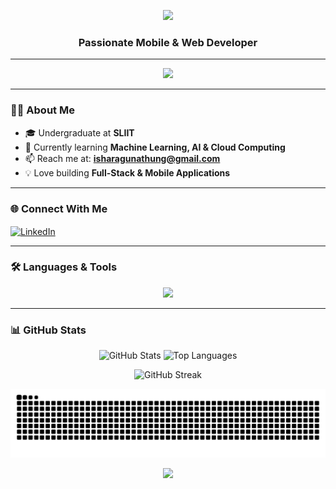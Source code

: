 <p align="center">
  <img src="https://capsule-render.vercel.app/api?type=waving&color=0:B3B3B3,100:F2F2F2&height=220&section=header&text=%20Ishara%20S%20Gunathunga&fontSize=45&fontColor=ffffff&animation=fadeIn&fontAlignY=40&font=Pacifico"/>
</p>

<h3 align="center">Passionate Mobile & Web Developer</h3>

---

<p align="center">
  <img src="https://github-profile-trophy.vercel.app/?username=isharasaranga&theme=gruvbox&no-frame=true&no-bg=true&margin-w=15&row=1&column=6" />
</p>


---

### 👨‍💻 About Me  
- 🎓 Undergraduate at **SLIIT**  
- 🌱 Currently learning **Machine Learning, AI & Cloud Computing**  
- 📫 Reach me at: **isharagunathung@gmail.com**  
- 💡 Love building **Full-Stack & Mobile Applications**  

---

### 🌐 Connect With Me  
<p align="left">
  <a href="https://linkedin.com/in/isharagunathunga" target="blank">
    <img align="center" src="https://raw.githubusercontent.com/rahuldkjain/github-profile-readme-generator/master/src/images/icons/Social/linked-in-alt.svg" alt="LinkedIn" height="30" width="40"/>
  </a>
</p>

---

### 🛠️ Languages & Tools  
<p align="center">
  <img src="https://skillicons.dev/icons?i=c,cpp,html,css,js,react,reactnative,tailwind,nodejs,express,mongodb,mysql,python,java,kotlin,php,figma,git&perline=9" />
</p>

---

### 📊 GitHub Stats  
<p align="center">
  <img src="https://github-readme-stats.vercel.app/api?username=isharasaranga&show_icons=true&locale=en&theme=tokyonight" alt="GitHub Stats" height="180"/>
  <img src="https://github-readme-stats.vercel.app/api/top-langs?username=isharasaranga&show_icons=true&locale=en&layout=compact&theme=tokyonight" alt="Top Languages" height="180"/>
</p>

<p align="center">
  <img src="https://github-readme-streak-stats.herokuapp.com/?user=isharasaranga&theme=tokyonight" alt="GitHub Streak"/>
</p>

<picture>
  <source media="(prefers-color-scheme: dark)" srcset="https://raw.githubusercontent.com/isharasaranga/isharasaranga/output/snake-dark.svg" />
  <img alt="github-snake" src="https://raw.githubusercontent.com/isharasaranga/isharasaranga/output/snake.svg" />
</picture>


<p align="center">
  <img src="https://capsule-render.vercel.app/api?type=waving&color=0:B3B3B3,100:F2F2F2&height=120&section=footer"/>
</p>

